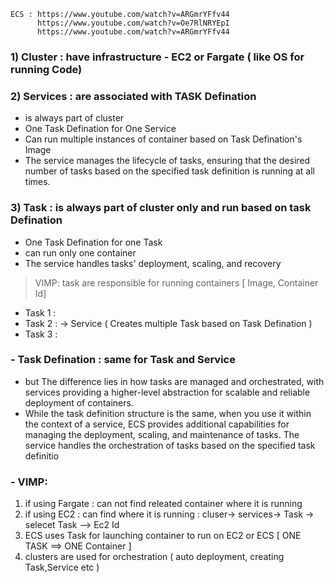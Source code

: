 ```
ECS : https://www.youtube.com/watch?v=ARGmrYFfv44
      https://www.youtube.com/watch?v=Oe7RlNRYEpI
      https://www.youtube.com/watch?v=ARGmrYFfv44
```
### 1) Cluster : have infrastructure - EC2 or Fargate ( like OS for running Code)
### 2) Services : are associated with TASK Defination 
- is always part of cluster
- One Task Defination for One Service 
- Can run multiple instances of container based on Task Defination's Image
- The service manages the lifecycle of tasks, ensuring that the desired number of tasks based on the specified task definition is running at all times.
### 3) Task : is always part of cluster only and run based on task Defination
- One Task Defination for one Task
- can run only one container
- The service handles tasks' deployment, scaling, and recovery
>VIMP:  task are responsible for running containers [ Image, Container Id]
 
- Task 1 :
- Task 2 :  -> Service ( Creates multiple Task based on Task Defination )
- Task 3 :


### - Task Defination : same for Task and Service 
-  but The difference lies in how tasks are managed and orchestrated, with services providing a higher-level abstraction for scalable and reliable deployment of containers.
- While the task definition structure is the same, when you use it within the context of a service, ECS provides additional capabilities for managing the deployment, scaling, and maintenance of tasks. The service handles the orchestration of tasks based on the specified task definitio
### - VIMP: 
1) if using Fargate : can not find releated container where it is running
2) if using EC2 : can find where it is running : cluser-> services-> Task -> selecet Task --> Ec2 Id
3) ECS uses Task for launching container to run on EC2 or ECS
  [ ONE TASK ==> ONE Container ]
4) clusters are used for orchestration ( auto deployment, creating Task,Service etc )
